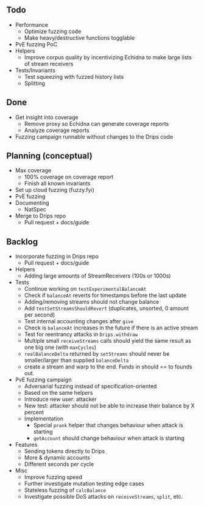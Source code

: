 ## Todo
- Performance
  - Optimize fuzzing code
  - Make heavy/destructive functions togglable
- PvE fuzzing PoC
- Helpers
  - Improve corpus quality by incentivizing Echidna to make large lists of stream receivers
- Tests/Invariants
  - Test squeezing with fuzzed history lists
  - Splitting

## Done
- Get insight into coverage
  - Remove proxy so Echidna can generate coverage reports
  - Analyze coverage reports
- Fuzzing campaign runnable without changes to the Drips code

## Planning (conceptual)
- Max coverage
  - 100% coverage on coverage report
  - Finish all known invariants
- Set up cloud fuzzing (fuzzy.fyi)
- PvE fuzzing
- Documenting
  - NatSpec
- Merge to Drips repo
  - Pull request + docs/guide

## Backlog
- Incorporate fuzzing in Drips repo
	- Pull request + docs/guide
- Helpers
	- Adding large amounts of StreamReceivers (100s or 1000s)
- Tests
	- Continue working on `testExperimentalBalanceAt`
	- Check if `balanceAt` reverts for timestamps before the last update
	- Adding/removing streams should not change balance
	- Add `testSetStreamsShouldRevert` (duplicates, unsorted, 0 amount per second)
	- Test internal accounting changes after `give`
	- Check is `balanceAt` increases in the future if there is an active stream
	- Test for reentrancy attacks in `Drips.withdraw`
	- Multiple small `receiveStreams` calls should yield the same result as one big one (with `maxCycles`)
	- `realBalanceDelta` returned by `setStreams` should never be smaller/larger than supplied `balanceDelta`
	 - create a stream and warp to the end. Funds in should == to founds out.
- PvE fuzzing campaign
	- Adversarial fuzzing instead of specification-oriented
	- Based on the same helpers
	- Introduce new user: attacker
	- New test: attacker should not be able to increase their balance by X percent
	- Implementation
		- Special `prank` helper that changes behaviour when attack is starting
		- `getAccount` should change behaviour when attack is starting
- Features
	- Sending tokens directly to Drips
	- More & dynamic accounts
	- Different seconds per cycle
- Misc
	- Improve fuzzing speed
	- Further investigate mutation testing edge cases
	- Stateless fuzzing of `calcBalance`
	- Investigate possible DoS attacks on `receiveStreams`,  `split`, etc.
